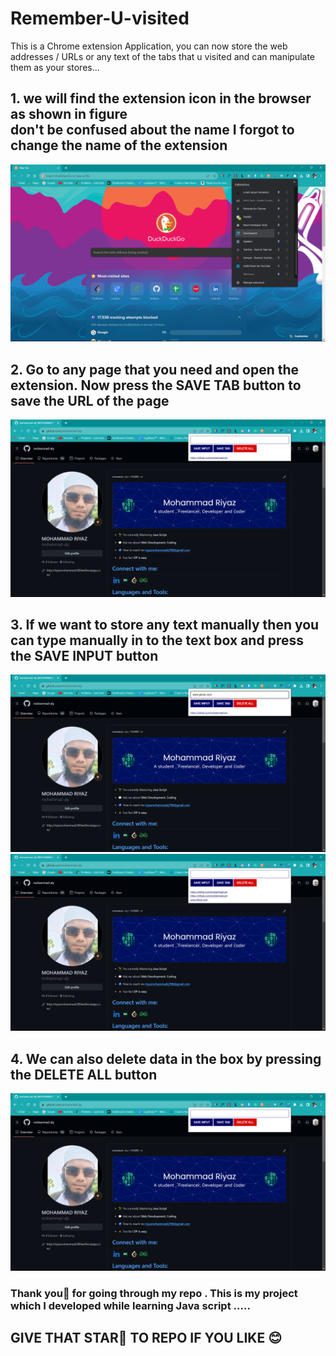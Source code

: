 # Remember-U-visited
This is a Chrome extension Application, you can now store the web addresses / URLs or any text of the tabs that u visited and can manipulate them as your stores...


<h2>1. we will find the extension icon in the browser as shown in figure <br>
don't be confused about the name I forgot to change the name of the extension</h2>
<img alt="step1" src="image1.png">

<h2>2. Go to any page that you need and open the extension. Now press the <b>SAVE TAB</b> button to save the URL of the page</h2>
<img alt="step1" src="image3.png">

<h2>3. If we want to store any text manually then you can type manually in to the text box and press the <b>SAVE INPUT</b> button</h2>
<img alt="step1" src="image4.png">
<img alt="step1" src="image5.png">

<h2>4. We can also delete data in the box by pressing the <b>DELETE ALL</b> button</h2>
<img alt="step1" src="image2.png">

<h3><b>Thank you🫡</b> for going through my repo . This is my project which I developed while learning Java script .....</h3>

<h2>GIVE THAT STAR🌟 TO REPO IF YOU LIKE 😊</h2>


